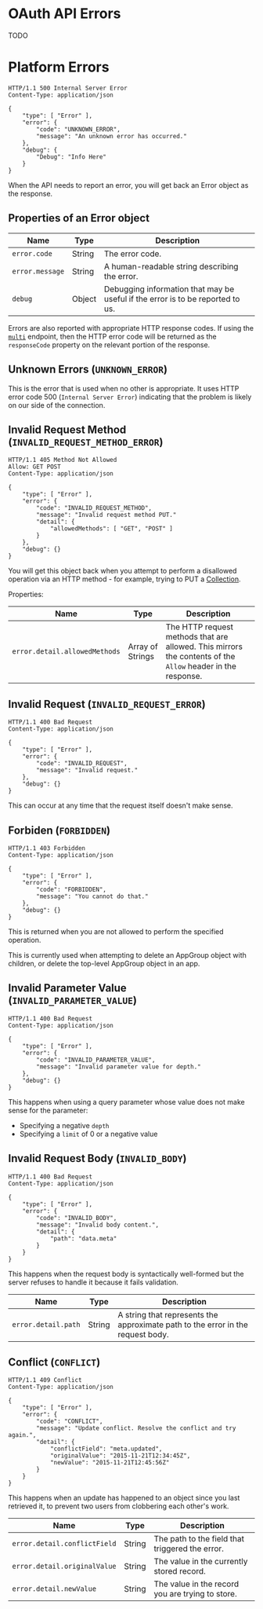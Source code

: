 # OAuth API Errors

TODO

# Platform Errors
```
HTTP/1.1 500 Internal Server Error
Content-Type: application/json

{
	"type": [ "Error" ],
	"error": {
		"code": "UNKNOWN_ERROR",
		"message": "An unknown error has occurred."
	},
	"debug": {
		"Debug": "Info Here"
	}
}
```

When the API needs to report an error, you will get back an Error object as the response.

## Properties of an Error object

Name | Type | Description
--- | --- | ---
``error.code`` | String | The error code.
``error.message`` | String | A human-readable string describing the error.
``debug`` | Object | Debugging information that may be useful if the error is to be reported to us.

Errors are also reported with appropriate HTTP response codes. If using the [``multi``](#post-multiple-request-endpoint) endpoint, then the HTTP error code will be
returned as the ``responseCode`` property on the relevant portion of the response.

## Unknown Errors (``UNKNOWN_ERROR``)

This is the error that is used when no other is appropriate. It uses HTTP error code 500 (``Internal Server Error``) indicating that the problem is likely on
our side of the connection.

## Invalid Request Method (``INVALID_REQUEST_METHOD_ERROR``)

```
HTTP/1.1 405 Method Not Allowed
Allow: GET POST
Content-Type: application/json

{
	"type": [ "Error" ],
	"error": {
		"code": "INVALID_REQUEST_METHOD",
		"message": "Invalid request method PUT."
		"detail": {
			"allowedMethods": [ "GET", "POST" ]
		}
	},
	"debug": {}
}
```

You will get this object back when you attempt to perform a disallowed operation via an HTTP method - for example, trying to PUT a [Collection](#collections-collection).

Properties:

Name | Type | Description
--- | --- | ---
``error.detail.allowedMethods`` | Array of Strings | The HTTP request methods that are allowed. This mirrors the contents of the ``Allow`` header in the response.

## Invalid Request (``INVALID_REQUEST_ERROR``)

```
HTTP/1.1 400 Bad Request
Content-Type: application/json

{
	"type": [ "Error" ],
	"error": {
		"code": "INVALID_REQUEST",
		"message": "Invalid request."
	},
	"debug": {}
}
```

This can occur at any time that the request itself doesn't make sense.

## Forbiden (``FORBIDDEN``)

```
HTTP/1.1 403 Forbidden
Content-Type: application/json

{
	"type": [ "Error" ],
	"error": {
		"code": "FORBIDDEN",
		"message": "You cannot do that."
	},
	"debug": {}
}
```

This is returned when you are not allowed to perform the specified operation.

This is currently used when attempting to delete an AppGroup object with children, or delete the top-level AppGroup object
in an app.

## Invalid Parameter Value (``INVALID_PARAMETER_VALUE``)

```
HTTP/1.1 400 Bad Request
Content-Type: application/json

{
	"type": [ "Error" ],
	"error": {
		"code": "INVALID_PARAMETER_VALUE",
		"message": "Invalid parameter value for depth."
	},
	"debug": {}
}
```

This happens when using a query parameter whose value does not make sense for the parameter:
- Specifying a negative ``depth``
- Specifying a ``limit`` of 0 or a negative value

## Invalid Request Body (``INVALID_BODY``)

```
HTTP/1.1 400 Bad Request
Content-Type: application/json

{
	"type": [ "Error" ],
	"error": {
		"code": "INVALID_BODY",
		"message": "Invalid body content.",
		"detail": {
			"path": "data.meta"
		}
	}
}
```

This happens when the request body is syntactically well-formed but the server refuses to handle it because it fails validation.

Name | Type | Description
--- | --- | ---
``error.detail.path`` | String | A string that represents the approximate path to the error in the request body.

## Conflict (``CONFLICT``)

```
HTTP/1.1 409 Conflict
Content-Type: application/json

{
	"type": [ "Error" ],
	"error": {
		"code": "CONFLICT",
		"message": "Update conflict. Resolve the conflict and try again.",
		"detail": {
			"conflictField": "meta.updated",
			"originalValue": "2015-11-21T12:34:45Z",
			"newValue": "2015-11-21T12:45:56Z"
		}
	}
}
```

This happens when an update has happened to an object since you last retrieved it, to prevent two users from clobbering each other's work.

Name | Type | Description
--- | --- | ---
``error.detail.conflictField`` | String | The path to the field that triggered the error.
``error.detail.originalValue`` | String | The value in the currently stored record.
``error.detail.newValue`` | String | The value in the record you are trying to store.

